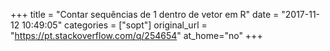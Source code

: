 +++
title = "Contar sequências de 1 dentro de vetor em R"
date = "2017-11-12 10:49:05"
categories = ["sopt"]
original_url = "https://pt.stackoverflow.com/q/254654"
at_home="no"
+++

